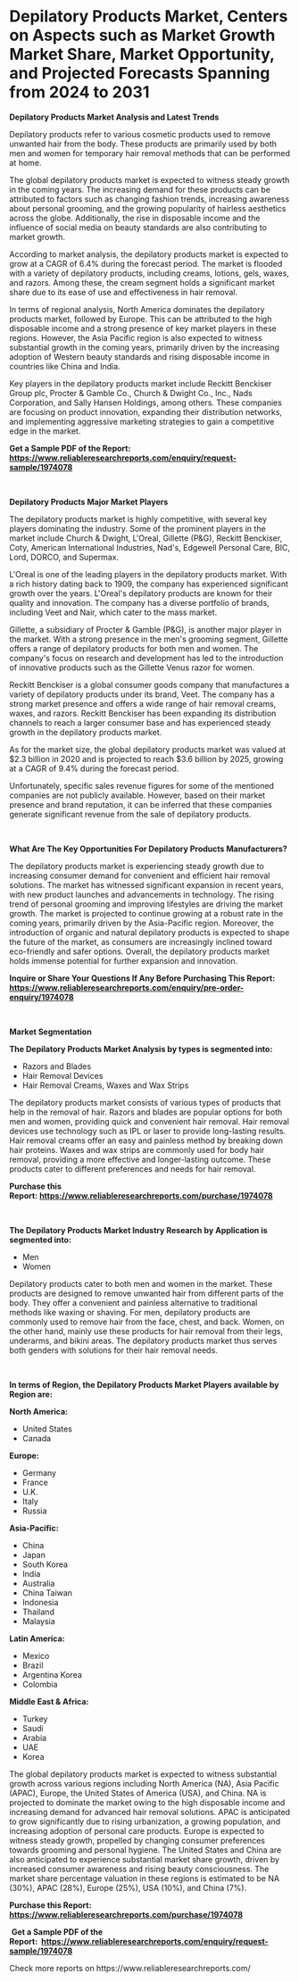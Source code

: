 <p><h1>Depilatory Products Market, Centers on Aspects such as Market Growth Market Share, Market Opportunity, and Projected Forecasts Spanning from 2024 to 2031</h1></p><p><strong>Depilatory Products Market Analysis and Latest Trends</strong></p>
<p><p>Depilatory products refer to various cosmetic products used to remove unwanted hair from the body. These products are primarily used by both men and women for temporary hair removal methods that can be performed at home.</p><p>The global depilatory products market is expected to witness steady growth in the coming years. The increasing demand for these products can be attributed to factors such as changing fashion trends, increasing awareness about personal grooming, and the growing popularity of hairless aesthetics across the globe. Additionally, the rise in disposable income and the influence of social media on beauty standards are also contributing to market growth.</p><p>According to market analysis, the depilatory products market is expected to grow at a CAGR of 6.4% during the forecast period. The market is flooded with a variety of depilatory products, including creams, lotions, gels, waxes, and razors. Among these, the cream segment holds a significant market share due to its ease of use and effectiveness in hair removal.</p><p>In terms of regional analysis, North America dominates the depilatory products market, followed by Europe. This can be attributed to the high disposable income and a strong presence of key market players in these regions. However, the Asia Pacific region is also expected to witness substantial growth in the coming years, primarily driven by the increasing adoption of Western beauty standards and rising disposable income in countries like China and India.</p><p>Key players in the depilatory products market include Reckitt Benckiser Group plc, Procter & Gamble Co., Church & Dwight Co., Inc., Nads Corporation, and Sally Hansen Holdings, among others. These companies are focusing on product innovation, expanding their distribution networks, and implementing aggressive marketing strategies to gain a competitive edge in the market.</p></p>
<p><strong>Get a Sample PDF of the Report:&nbsp; <a href="https://www.reliableresearchreports.com/enquiry/request-sample/1974078">https://www.reliableresearchreports.com/enquiry/request-sample/1974078</a></strong></p>
<p>&nbsp;</p>
<p><strong>Depilatory Products Major Market Players</strong></p>
<p><p>The depilatory products market is highly competitive, with several key players dominating the industry. Some of the prominent players in the market include Church & Dwight, L'Oreal, Gillette (P&G), Reckitt Benckiser, Coty, American International Industries, Nad's, Edgewell Personal Care, BIC, Lord, DORCO, and Supermax.</p><p>L'Oreal is one of the leading players in the depilatory products market. With a rich history dating back to 1909, the company has experienced significant growth over the years. L'Oreal's depilatory products are known for their quality and innovation. The company has a diverse portfolio of brands, including Veet and Nair, which cater to the mass market.</p><p>Gillette, a subsidiary of Procter & Gamble (P&G), is another major player in the market. With a strong presence in the men's grooming segment, Gillette offers a range of depilatory products for both men and women. The company's focus on research and development has led to the introduction of innovative products such as the Gillette Venus razor for women.</p><p>Reckitt Benckiser is a global consumer goods company that manufactures a variety of depilatory products under its brand, Veet. The company has a strong market presence and offers a wide range of hair removal creams, waxes, and razors. Reckitt Benckiser has been expanding its distribution channels to reach a larger consumer base and has experienced steady growth in the depilatory products market.</p><p>As for the market size, the global depilatory products market was valued at $2.3 billion in 2020 and is projected to reach $3.6 billion by 2025, growing at a CAGR of 9.4% during the forecast period.</p><p>Unfortunately, specific sales revenue figures for some of the mentioned companies are not publicly available. However, based on their market presence and brand reputation, it can be inferred that these companies generate significant revenue from the sale of depilatory products.</p></p>
<p>&nbsp;</p>
<p><strong>What Are The Key Opportunities For Depilatory Products Manufacturers?</strong></p>
<p><p>The depilatory products market is experiencing steady growth due to increasing consumer demand for convenient and efficient hair removal solutions. The market has witnessed significant expansion in recent years, with new product launches and advancements in technology. The rising trend of personal grooming and improving lifestyles are driving the market growth. The market is projected to continue growing at a robust rate in the coming years, primarily driven by the Asia-Pacific region. Moreover, the introduction of organic and natural depilatory products is expected to shape the future of the market, as consumers are increasingly inclined toward eco-friendly and safer options. Overall, the depilatory products market holds immense potential for further expansion and innovation.</p></p>
<p><strong>Inquire or Share Your Questions If Any Before Purchasing This Report: <a href="https://www.reliableresearchreports.com/enquiry/pre-order-enquiry/1974078">https://www.reliableresearchreports.com/enquiry/pre-order-enquiry/1974078</a></strong></p>
<p>&nbsp;</p>
<p><strong>Market Segmentation</strong></p>
<p><strong>The Depilatory Products Market Analysis by types is segmented into:</strong></p>
<p><ul><li>Razors and Blades</li><li>Hair Removal Devices</li><li>Hair Removal Creams, Waxes and Wax Strips</li></ul></p>
<p><p>The depilatory products market consists of various types of products that help in the removal of hair. Razors and blades are popular options for both men and women, providing quick and convenient hair removal. Hair removal devices use technology such as IPL or laser to provide long-lasting results. Hair removal creams offer an easy and painless method by breaking down hair proteins. Waxes and wax strips are commonly used for body hair removal, providing a more effective and longer-lasting outcome. These products cater to different preferences and needs for hair removal.</p></p>
<p><strong>Purchase this Report:&nbsp;<a href="https://www.reliableresearchreports.com/purchase/1974078">https://www.reliableresearchreports.com/purchase/1974078</a></strong></p>
<p>&nbsp;</p>
<p><strong>The Depilatory Products Market Industry Research by Application is segmented into:</strong></p>
<p><ul><li>Men</li><li>Women</li></ul></p>
<p><p>Depilatory products cater to both men and women in the market. These products are designed to remove unwanted hair from different parts of the body. They offer a convenient and painless alternative to traditional methods like waxing or shaving. For men, depilatory products are commonly used to remove hair from the face, chest, and back. Women, on the other hand, mainly use these products for hair removal from their legs, underarms, and bikini areas. The depilatory products market thus serves both genders with solutions for their hair removal needs.</p></p>
<p>&nbsp;</p>
<p><strong>In terms of Region, the Depilatory Products Market Players available by Region are:</strong></p>
<p>
    <p> <strong> North America: </strong>
        <ul>
            <li>United States</li>
            <li>Canada</li>
        </ul>
        </p> 
    <p> <strong> Europe: </strong>
        <ul>
            <li>Germany</li>
            <li>France</li>
            <li>U.K.</li>
            <li>Italy</li>
            <li>Russia</li>
        </ul>
        </p> 
    <p> <strong> Asia-Pacific: </strong>
        <ul>
            <li>China</li>
            <li>Japan</li>
            <li>South Korea</li>
            <li>India</li>
            <li>Australia</li>
            <li>China Taiwan</li>
            <li>Indonesia</li>
            <li>Thailand</li>
            <li>Malaysia</li>
        </ul>
        </p> 
    <p> <strong> Latin America: </strong>
        <ul>
            <li>Mexico</li>
            <li>Brazil</li>
            <li>Argentina Korea</li>
            <li>Colombia</li>
        </ul>
        </p> 
    <p> <strong> Middle East & Africa: </strong>
        <ul>
            <li>Turkey</li>
            <li>Saudi</li>
            <li>Arabia</li>
            <li>UAE</li>
            <li>Korea</li>
        </ul>
    </p>
    </p>
<p><p>The global depilatory products market is expected to witness substantial growth across various regions including North America (NA), Asia Pacific (APAC), Europe, the United States of America (USA), and China. NA is projected to dominate the market owing to the high disposable income and increasing demand for advanced hair removal solutions. APAC is anticipated to grow significantly due to rising urbanization, a growing population, and increasing adoption of personal care products. Europe is expected to witness steady growth, propelled by changing consumer preferences towards grooming and personal hygiene. The United States and China are also anticipated to experience substantial market share growth, driven by increased consumer awareness and rising beauty consciousness. The market share percentage valuation in these regions is estimated to be NA (30%), APAC (28%), Europe (25%), USA (10%), and China (7%).</p></p>
<p><strong>Purchase this Report: <a href="https://www.reliableresearchreports.com/purchase/1974078">https://www.reliableresearchreports.com/purchase/1974078</a></strong></p>
<p>&nbsp;<strong>Get a Sample PDF of the Report:&nbsp;&nbsp;<a href="https://www.reliableresearchreports.com/enquiry/request-sample/1974078">https://www.reliableresearchreports.com/enquiry/request-sample/1974078</a></strong></p>
<p><strong></strong></p>
<p>Check more reports on https://www.reliableresearchreports.com/</p>